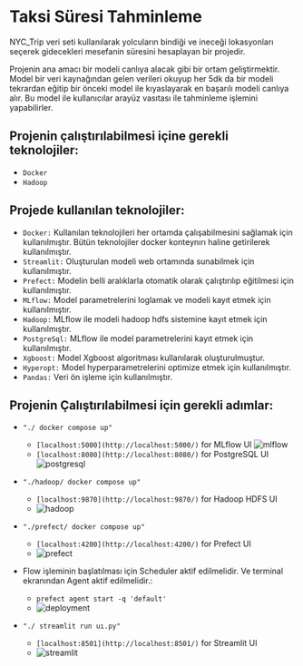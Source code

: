 # Taksi Süresi Tahminleme

NYC_Trip veri seti kullanılarak yolcuların bindiği ve ineceği lokasyonları seçerek gidecekleri mesefanin süresini hesaplayan bir projedir.

Projenin ana amacı bir modeli canlıya alacak gibi bir ortam geliştirmektir. Model bir veri kaynağından gelen verileri okuyup her 5dk da bir modeli tekrardan eğitip bir önceki model ile kıyaslayarak en başarılı modeli canlıya alır. Bu model ile kullanıcılar arayüz vasıtası ile tahminleme işlemini yapabilirler.

## <b> Projenin çalıştırılabilmesi içine gerekli teknolojiler: </br></b>
* ```Docker```  </br>
* ```Hadoop```  </br>

## <b>Projede kullanılan teknolojiler: </br></b>
* ```Docker:``` Kullanılan teknolojileri her ortamda çalışabilmesini sağlamak için kullanılmıştır. Bütün teknolojiler docker konteynırı haline getirilerek kullanılmıştır. </br>
* ```Streamlit:``` Oluşturulan modeli web ortamında sunabilmek için kullanılmıştır.</br>
* ```Prefect:``` Modelin belli aralıklarla otomatik olarak çalıştırılıp eğitilmesi için kullanılmıştır. </br>
* ```MLflow:``` Model parametrelerini loglamak ve modeli kayıt etmek için kullanılmıştır.</br>
* ```Hadoop:``` MLflow ile modeli hadoop hdfs sistemine kayıt etmek için kullanılmıştır.</br>
* ```PostgreSql:``` MLflow ile model parametrelerini kayıt etmek için kullanılmıştır.</br>
* ```Xgboost:``` Model Xgboost algoritması kullanılarak oluşturulmuştur.</br>
* ```Hyperopt:``` Model hyperparametrelerini optimize etmek için kullanılmıştır.</br>
* ```Pandas:``` Veri ön işleme için kullanılmıştır.</br>

## <b>Projenin Çalıştırılabilmesi için gerekli adımlar: </br></b>
* ```"./ docker compose up"``` </br>
  * ```[localhost:5000](http://localhost:5000/)``` for MLflow UI
  ![mlflow](https://user-images.githubusercontent.com/43652313/232592007-2b000ad8-8e87-439a-a549-c655f3a6789b.png)
  * ```[localhost:8080](http://localhost:8080/)``` for PostgreSQL UI
  ![postgresql](https://user-images.githubusercontent.com/43652313/232592062-908f8c23-e8fb-486a-b561-6327a5f86b20.png)

* ```"./hadoop/ docker compose up"``` </br>
  * ```[localhost:9870](http://localhost:9870/)``` for Hadoop HDFS UI
  * ![hadoop](https://user-images.githubusercontent.com/43652313/232592128-cdc49622-de19-4417-be8d-0d17aa1d78a9.png)

* ```"./prefect/ docker compose up"``` </br>
  * ```[localhost:4200](http://localhost:4200/)``` for Prefect UI
  * ![prefect](https://user-images.githubusercontent.com/43652313/232592546-310cbe8a-004c-4628-86e6-881110bc6cf6.png)

* Flow işleminin başlatılması için Scheduler aktif edilmelidir. Ve terminal ekranından Agent aktif edilmelidir.:
  * ```prefect agent start -q 'default'```
  * ![deployment](https://user-images.githubusercontent.com/43652313/232597308-2543ecbb-19f1-4b0b-8b8f-88eee395cb77.png) 

* ```"./ streamlit run uı.py"``` </br>
  * ```[localhost:8501](http://localhost:8501/)``` for Streamlit UI
  * ![streamlit](https://user-images.githubusercontent.com/43652313/232594601-41a3d7d3-6878-4b85-8963-09cf39f33e0e.png)
